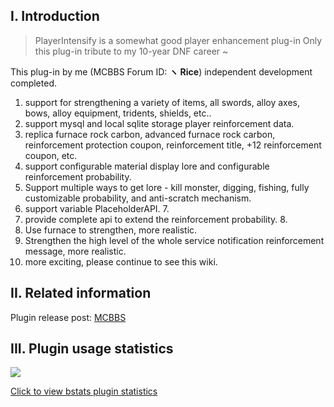 ## I. Introduction

> PlayerIntensify is a somewhat good player enhancement plug-in
Only this plug-in tribute to my 10-year DNF career ~

This plug-in by me (MCBBS Forum ID: **ヽ Rice**) independent development completed.

1. support for strengthening a variety of items, all swords, alloy axes, bows, alloy equipment, tridents, shields, etc..
2. support mysql and local sqlite storage player reinforcement data.
3. replica furnace rock carbon, advanced furnace rock carbon, reinforcement protection coupon, reinforcement title, +12 reinforcement coupon, etc.
4. support configurable material display lore and configurable reinforcement probability.
5. Support multiple ways to get lore - kill monster, digging, fishing, fully customizable probability, and anti-scratch mechanism.
6. support variable PlaceholderAPI. 7.
7. provide complete api to extend the reinforcement probability. 8.
8. Use furnace to strengthen, more realistic.
9. Strengthen the high level of the whole service notification reinforcement message, more realistic.
10. more exciting, please continue to see this wiki.

## II. Related information
Plugin release post: [MCBBS](https://www.mcbbs.net/thread-1198166-1-1.html "MCBBS")  

## III. Plugin usage statistics
![](https://bstats.org/signatures/bukkit/PlayerIntensify.svg)

[Click to view bstats plugin statistics](https://bstats.org/plugin/bukkit/PlayerIntensify/10303 "Click to view bstats plugin statistics")